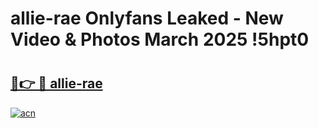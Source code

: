 # allie-rae Onlyfans Leaked - New Video & Photos March 2025 !5hpt0

# <h2><a href="https://k0hi6b.iuczelnia.edu.pl?title=allie-rae&ref=5hpt0">🔗👉 🔴 allie-rae</a></h2>

[![acn](https://github.com/user-attachments/assets/0f9c940e-d8b0-45ae-aac7-cd30a18b3e1c)](https://k0hi6b.iuczelnia.edu.pl?title=allie-rae&ref=5hpt0)

